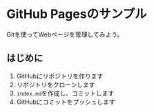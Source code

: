 # GitHub Pagesのサンプル

Gitを使ってWebページを管理してみよう。

## はじめに

1. GitHubにリポジトリを作ります
1. リポジトリをクローンします
1. `index.md`を作成し、コミットします
1. GitHubにコミットをプッシュします
